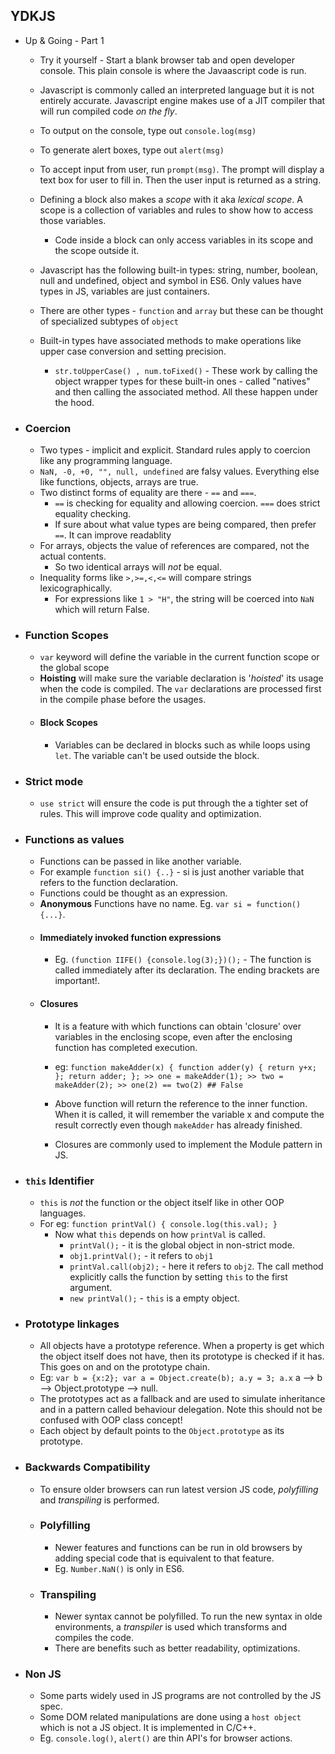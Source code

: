 
## YDKJS 
* Up & Going - Part 1
  * Try it yourself - Start a blank browser tab and open developer console. This plain console is where the Javaascript code is run.
  * Javascript is commonly called an interpreted language but it is not entirely accurate. Javascript engine makes use of a JIT compiler that will run compiled code *on the fly*.
  * To output on the console, type out `console.log(msg)`
  * To generate alert boxes, type out `alert(msg)`
  * To accept input from user, run `prompt(msg)`. The prompt will display a text box for user to fill in. Then the user input is returned as a string.
  * Defining a block also makes a *scope* with it aka *lexical scope*. A scope is a collection of variables and rules to show how to access those variables. 
    * Code inside a block can only access variables in its scope and the scope outside it. 
     
  * Javascript has the following built-in types: string, number, boolean, null and undefined, object and symbol in ES6. Only values have types in JS, variables are just containers.
  * There are other types - `function` and `array`  but these can be thought of specialized subtypes of `object`
  * Built-in types have associated methods to make operations like upper case conversion and setting precision.
    * `str.toUpperCase() , num.toFixed()` - These work by calling the object wrapper types for these built-in ones - called "natives" and then calling the associated method. All these happen under the hood.     

 * ### Coercion
   * Two types - implicit and explicit. Standard rules apply to coercion like any programming language.
   * `NaN, -0, +0, "", null, undefined` are falsy values. Everything else like functions, objects, arrays are true.
   * Two distinct forms of equality are there - `==` and `===`.
     * `==` is checking for equality and allowing coercion. `===` does strict equality checking.
     * If sure about what value types are being compared, then prefer `==`. It can improve readablity
   * For arrays, objects the value of references are compared, not the actual contents.
     * So two identical arrays will *not* be equal.
   * Inequality forms like `>,>=,<,<=` will compare strings lexicographically.
     * For expressions like ` 1 > "H" `, the string will be coerced into `NaN` which will return False.
 * ### Function Scopes
   * `var` keyword will define the variable in the current function scope or the global scope
   * **Hoisting** will make sure the variable declaration is '*hoisted*' its usage when the code is compiled. The `var` declarations are processed first in the compile phase before the usages.
   * #### Block Scopes
     * Variables can be declared in blocks such as while loops using `let`. The variable can't be used outside the block.
   
* ### Strict mode
   * `use strict` will ensure the code is put through the a tighter set of rules. This will improve code quality and optimization.
* ### Functions as values
   * Functions can be passed in like another variable. 
   * For example `function si() {..}` - si is just another variable that refers to the function declaration.
   * Functions could be thought as an expression. 
   * **Anonymous** Functions have no name. Eg. `var si = function() {...}`.
   * #### Immediately invoked function expressions
     * Eg. `(function IIFE() {console.log(3);})();` - The function is called immediately after its declaration. The ending brackets are important!.
   * #### Closures
     * It is a feature with which functions can obtain 'closure' over variables in the enclosing scope, even after the enclosing function has completed execution.
     * eg: ```
           function makeAdder(x) {
           function adder(y) { return y+x; };
             return adder;
           };
           >> one = makeAdder(1);
           >> two = makeAdder(2);
           >> one(2) == two(2) ## False
           ```
           
     * Above function will return the reference to the inner function. When it is called, it will remember the variable x and compute the result correctly even though `makeAdder` has already finished. 
     * Closures are commonly used to implement the Module pattern in JS.
* ### `this` Identifier
  * `this` is *not* the function or the object itself like in other OOP languages.
  * For eg: `function printVal() { console.log(this.val); }`
    * Now what `this` depends on how `printVal` is called.
      * `printVal();` - it is the global object in non-strict mode.
      * `obj1.printVal();` - it refers to `obj1`
      * `printVal.call(obj2);` - here it refers to `obj2`. The call method explicitly calls the function by setting `this` to the first argument.
      * `new printVal();` - `this` is a empty object.
* ### Prototype linkages
  * All objects have a prototype reference. When a property is get which the object itself does not have, then its prototype is checked if it has. This goes on and on the prototype chain.
  * Eg: `var b = {x:2}; var a = Object.create(b); a.y = 3; a.x`  a --> b --> Object.prototype --> null.
  * The prototypes act as a fallback and are used to simulate inheritance and in a pattern called behaviour delegation. Note this should not be confused with OOP class concept!
  * Each object by default points to the `Object.prototype` as its prototype.
* ### Backwards Compatibility
  * To ensure older browsers can run latest version JS code, _polyfilling_ and _transpiling_ is performed.
  * ### Polyfilling
    * Newer features and functions can be run in old browsers by adding special code that is equivalent to that feature.
    * Eg. `Number.NaN()` is only in ES6.
  * ### Transpiling
    * Newer syntax cannot be polyfilled. To run the new syntax in olde environments, a _transpiler_ is used which transforms and compiles the code.
    * There are benefits such as better readability, optimizations.
* ### Non JS
  * Some parts widely used in JS programs are not controlled by the JS spec.
  * Some DOM related manipulations are done using a `host object` which is not a JS object. It is implemented in C/C++.
  * Eg. `console.log()`, `alert()` are thin API's for browser actions.
